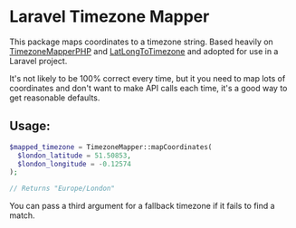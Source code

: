 # Laravel Timezone Mapper

This package maps coordinates to a timezone string. Based heavily on [TimezoneMapperPHP](https://github.com/webmasterar/TimezoneMapperPHP) and [LatLongToTimezone](https://github.com/drtimcooper/LatLongToTimezone) and adopted for use in a Laravel project.

It's not likely to be 100% correct every time, but it you need to map lots of coordinates and don't want to make API calls each time, it's a good way to get reasonable defaults.

## Usage:

```php
$mapped_timezone = TimezoneMapper::mapCoordinates(
  $london_latitude = 51.50853,
  $london_longitude = -0.12574
);

// Returns "Europe/London"
```

You can pass a third argument for a fallback timezone if it fails to find a match.
